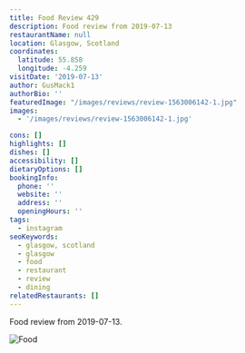 ```yaml
---
title: Food Review 429
description: Food review from 2019-07-13
restaurantName: null
location: Glasgow, Scotland
coordinates:
  latitude: 55.858
  longitude: -4.259
visitDate: '2019-07-13'
author: GusMack1
authorBio: ''
featuredImage: "/images/reviews/review-1563006142-1.jpg"
images:
  - '/images/reviews/review-1563006142-1.jpg'

cons: []
highlights: []
dishes: []
accessibility: []
dietaryOptions: []
bookingInfo:
  phone: ''
  website: ''
  address: ''
  openingHours: ''
tags:
  - instagram
seoKeywords:
  - glasgow, scotland
  - glasgow
  - food
  - restaurant
  - review
  - dining
relatedRestaurants: []
---
```


Food review from 2019-07-13.

![Food](/images/reviews/review-1563006142-1.jpg)
